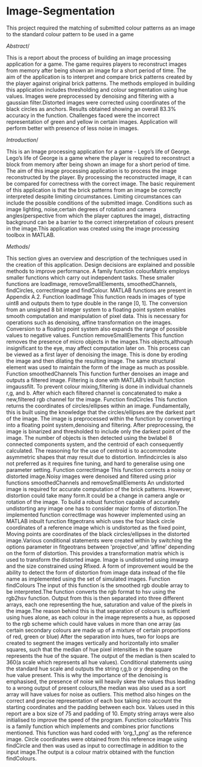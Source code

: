 # Image-Segmentation
This project required the matching of submitted colour patterns as an image to the standard colour pattern to be used in a game


*Abstract*/

This is a report about the process of building an image processing application for a game. The game requires players to reconstruct images from memory after being shown an image for a short period of time. The aim of the application is to interpret and compare brick patterns created by the player against original brick patterns. The methods employed in building this application includes thresholding and colour segmentation using hue values. Images were preprocessed by denoising and filtering with a gaussian filter.Distorted images were corrected using coordinates of the black circles as anchors.
Results obtained showing an overall 83.3% accuracy in the function. Challenges faced were the incorrect representation of green and yellow in certain images. Application will perform better with presence of less noise in images.

*Introduction*/

This is an Image processing application for a game - Lego’s life of George. Lego’s life of George is a game where the player is required to reconstruct a block from memory after being shown an image for a short period of time. The aim of this image processing application is to process the image reconstructed by the player. By processing the reconstructed image, it can be compared for correctness with the correct image. The basic requirement of this application is that the brick patterns from an image be correctly interpreted despite limiting circumstances. Limiting circumstances can include the possible conditions of the submitted image. Conditions such as image lighting, noise,certain degrees of rotation and camera angles(perspective from which the player captures the image), distracting background can be a barrier to the correct interpretation of colours present in the image.This application was created using the image processing toolbox in MATLAB.

*Methods*/

This section gives an overview and description of the techniques used in the creation of this application. Design decisions are explained and possible methods to improve performance. A family function colourMatrix employs smaller functions which carry out independent tasks. These smaller functions are loadImage, removeSmallElements, smoothedChannels, findCircles, correctImage and findColour. MATLAB functions are present in Appendix A.2.
Function loadImage
This function reads in images of type uint8 and outputs them to type double in the range [0, 1]. The conversion from an unsigned 8 bit integer system to a floating point system enables smooth
 computation and manipulation of pixel data. This is necessary for operations such as denoising, affine transformation on the images. Conversion to a floating point system also expands the range of possible values to negative values.
Function removeSmallElements
This function removes the presence of micro objects in the images.This objects,although insignificant to the eye, may affect computation later on. This process can be viewed as a first layer of denoising the image. This is done by eroding the image and then dilating the resulting image. The same structural element was used to maintain the form of the image as much as possible.
Function smoothedChannels
This function further denoises an image and outputs a filtered image. Filtering is done with MATLAB’s inbuilt function imgaussfilt. To prevent colour mixing,filtering is done in individual channels r,g, and b. After which each filtered channel is concatenated to make a new,filtered rgb channel for the image.
Function findCircles
This function returns the coordinates of circles/ellipses within an image. Fundamentally, this is built using the knowledge that the circles/ellipses are the darkest part of the image. The image is preprocessed within the function by converting it into a floating point system,denoising and filtering. After preprocessing, the image is binarized and thresholded to include only the darkest point of the image. The number of objects is then detected using the bwlabel 8 connected components system, and the centroid of each consequently calculated. The reasoning for the use of centroid is to accommodate asymmetric shapes that may result due to distortion. Imfindcircles is also not preferred as it requires fine tuning, and hard to generalise using one parameter setting.
Function correctImage
This function corrects a noisy or distorted image.Noisy images were denoised and filtered using prior functions smoothedChannels and removeSmallElements An undistorted image is required for accurate computation of the brick patterns. However, distortion could take many form.It could be a change in camera angle or rotation of the image. To build a robust function capable of accurately undistorting any image one has to consider major forms of distortion.The implemented function correctImage was however implemented using an MATLAB inbuilt function fitgeotrans which uses the four black circle coordinates of a reference image which is undistorted as the fixed point, Moving points are coordinates of the black circles/ellipses in the distorted image.Various conditional statements were created within by switching the options parameter in fitgeotrans between 'projective',and ‘affine’ depending on the form of distortion. This provides a transformation matrix which is used to transform the distorted image. Image is undistorted using imwarp and the size constrained using Rfixed. A form of improvement would be the ability to detect the form of distortion from image data instead of the file name as implemented using the set of simulated images.
Function findColours
The input of this function is the smoothed rgb double array to be interpreted.The function converts the rgb format to hsv using the rgb2hsv function. Output from this is then separated into three different arrays, each one representing the hue, saturation and value of the pixels in the image.The reason behind this is that separation of colours is sufficient using hues alone, as each colour in the image represents a hue, as opposed to the rgb scheme which could have values in more than one array (as certain secondary colours are made up of a mixture of certain proportions of red, green or blue)
After the separation into hues, two for loops are created to segment the images vertically and horizontally into smaller squares, such that the median of hue pixel intensities in the square represents the hue of the square. The output of the median is then scaled to 360(a scale which represents all hue values). Conditional statements using the standard hue scale and outputs the string r,g,b or y depending on the hue value present.
This is why the importance of the denoising is emphasised, the presence of noise will heavily skew the values thus leading to a wrong output of present colours,the median was also used as a sort array will have values for noise as outliers. This method also hinges on the correct and precise representation of each box taking into account the starting coordinates and the padding between each box. Values used in this report are a box size of 75 and padding of 10. Empty string arrays were also initialised to improve the speed of the program.
Function colourMatrix
This is a family function which implements and combines prior functions mentioned. This function was hard coded with ‘org_1_png’ as the reference image. Circle coordinates were obtained from this reference image using findCircle and then was used as input to correctImage in addition to the input image.The output is a colour matrix obtained with the function findColours.
